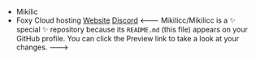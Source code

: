 - Mikilic
- Foxy Cloud hosting [Website](https://www.foxy-cloud.com/) [Discord](https://discord.gg/XgW2WUCghR)
<---
Mikilicc/Mikilicc is a ✨ special ✨ repository because its `README.md` (this file) appears on your GitHub profile.
You can click the Preview link to take a look at your changes.
--->

